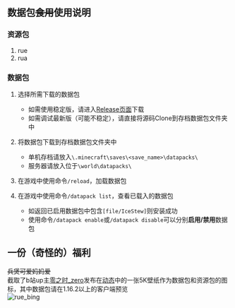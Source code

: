 ## 数据包~~食用~~使用说明

### 资源包
1. rue  
1. rua

### 数据包
1. 选择所需下载的数据包  
   - 如需使用稳定版，请进入[Release页面](https://github.com/Van-Involution/IceStew/releases)下载  
   - 如需调试最新版（可能不稳定），请直接将源码Clone到存档数据包文件夹中  

1. 将数据包下载到存档数据包文件夹中  
   - 单机存档请放入`\.minecraft\saves\<save_name>\datapacks\`  
   - 服务器请放入位于`\world\datapacks\`  

1. 在游戏中使用命令`/reload`，加载数据包  

1. 在游戏中使用命令`/datapack list`，查看已载入的数据包  
   - 如返回已启用数据包中包含`[file/IceStew]`则安装成功  
   - 使用命令`/datapack enable`或`/datapack disable`可以分别**启用/禁用**数据包  


## 一份（奇怪的）福利  
~~兵煲可爱妈妈爱~~  
截取了b站up主[零之时_zero](https://space.bilibili.com/23535347)发布在[动态](https://t.bilibili.com/411789159264153150?tab=2)中的一张5K壁纸作为数据包和资源包的图标，其中数据包请在1.16.2以上的客户端预览  
![rue_bing](https://i.loli.net/2020/10/06/hmAOD261GscwVN8.png)  
